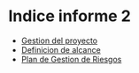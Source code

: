 # Indice informe 2

- [Gestion del proyecto](GestionDelProyecto.md)
- [Definicion de alcance](DefinicionDeAlcance.md)
- [Plan de Gestion de Riesgos](PlanDeGestionDeRiesgos.md)
